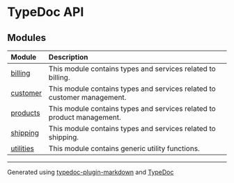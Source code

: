 # TypeDoc API

## Modules

| Module | Description |
| :------ | :------ |
| [billing](billing/index.md) | This module contains types and services related to billing. |
| [customer](customer/index.md) | This module contains types and services related to customer management. |
| [products](products/index.md) | This module contains types and services related to product management. |
| [shipping](shipping/index.md) | This module contains types and services related to shipping. |
| [utilities](utilities/index.md) | This module contains generic utility functions. |

***

Generated using [typedoc-plugin-markdown](https://www.npmjs.com/package/typedoc-plugin-markdown) and [TypeDoc](https://typedoc.org/)
